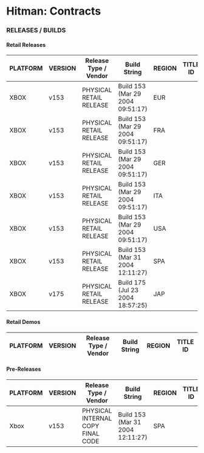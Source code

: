 # Hitman: Contracts

### RELEASES / BUILDS

#### Retail Releases

| PLATFORM | VERSION       | Release Type / Vendor   | Build String                     | REGION | TITLE ID   |
|----------|---------------|-------------------------|----------------------------------|--------|------------|
| XBOX     | v153           | PHYSICAL RETAIL RELEASE | Build 153 (Mar 29 2004 09:51:17) | EUR    |            |
| XBOX     | v153           | PHYSICAL RETAIL RELEASE | Build 153 (Mar 29 2004 09:51:17) | FRA    |            |
| XBOX     | v153           | PHYSICAL RETAIL RELEASE | Build 153 (Mar 29 2004 09:51:17) | GER    |            |
| XBOX     | v153           | PHYSICAL RETAIL RELEASE | Build 153 (Mar 29 2004 09:51:17) | ITA    |            |
| XBOX     | v153           | PHYSICAL RETAIL RELEASE | Build 153 (Mar 29 2004 09:51:17) | USA    |            |
| XBOX     | v153           | PHYSICAL RETAIL RELEASE | Build 153 (Mar 31 2004 12:11:27) | SPA    |            |
| XBOX     | v175           | PHYSICAL RETAIL RELEASE | Build 175 (Jul 23 2004 18:57:25) | JAP    |            |


#### Retail Demos

| PLATFORM | VERSION       | Release Type / Vendor   | Build String                   | REGION | TITLE ID   |
|----------|---------------|-------------------------|--------------------------------|--------|------------|


#### Pre-Releases

| PLATFORM | VERSION       | Release Type / Vendor              | Build String                     | REGION | TITLE ID   |
|----------|---------------|------------------------------------|----------------------------------|--------|------------|
| Xbox     | v153          | PHYSICAL INTERNAL COPY FINAL CODE  | Build 153 (Mar 31 2004 12:11:27) | SPA    |            |
